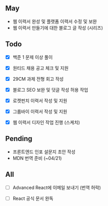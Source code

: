 ## May
- 웹 이력서 완성 및 플랫폼 이력서 수정 및 보완
- 웹 이력서 만들기에 대한 블로그 글 작성 (시리즈)

## Todo
- [x] 백준 1 문제 이상 풀이
- [x] 원티드 채용 공고 체크 및 지원
- [x] 29CM 과제 전형 회고 작성
- [x] 블로그 SEO 보완 및 덧글 작성 허용 작업
- [x] 로켓펀치 이력서 작성 및 지원
- [x] 그룹바이 이력서 작성 및 지원
- [x] 웹 이력서 디자인 작업 진행 (스케치)


## Pending
- 프론트엔드 인포 설문지 초안 작성
- MDN 번역 준비 (~04/21)

## All
- [ ] Advanced React에 이메일 보내기 (번역 허락)
- [ ] React 공식 문서 완독

